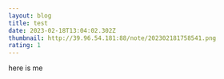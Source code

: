 ```yaml
---
layout: blog
title: test
date: 2023-02-18T13:04:02.302Z
thumbnail: http://39.96.54.181:88/note/202302181758541.png
rating: 1
---
```

h﻿ere is me